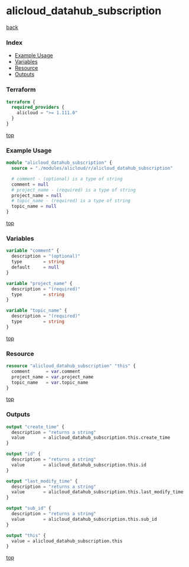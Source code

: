 # alicloud_datahub_subscription

[back](../alicloud.md)

### Index

- [Example Usage](#example-usage)
- [Variables](#variables)
- [Resource](#resource)
- [Outputs](#outputs)

### Terraform

```terraform
terraform {
  required_providers {
    alicloud = ">= 1.111.0"
  }
}
```

[top](#index)

### Example Usage

```terraform
module "alicloud_datahub_subscription" {
  source = "./modules/alicloud/r/alicloud_datahub_subscription"

  # comment - (optional) is a type of string
  comment = null
  # project_name - (required) is a type of string
  project_name = null
  # topic_name - (required) is a type of string
  topic_name = null
}
```

[top](#index)

### Variables

```terraform
variable "comment" {
  description = "(optional)"
  type        = string
  default     = null
}

variable "project_name" {
  description = "(required)"
  type        = string
}

variable "topic_name" {
  description = "(required)"
  type        = string
}
```

[top](#index)

### Resource

```terraform
resource "alicloud_datahub_subscription" "this" {
  comment      = var.comment
  project_name = var.project_name
  topic_name   = var.topic_name
}
```

[top](#index)

### Outputs

```terraform
output "create_time" {
  description = "returns a string"
  value       = alicloud_datahub_subscription.this.create_time
}

output "id" {
  description = "returns a string"
  value       = alicloud_datahub_subscription.this.id
}

output "last_modify_time" {
  description = "returns a string"
  value       = alicloud_datahub_subscription.this.last_modify_time
}

output "sub_id" {
  description = "returns a string"
  value       = alicloud_datahub_subscription.this.sub_id
}

output "this" {
  value = alicloud_datahub_subscription.this
}
```

[top](#index)